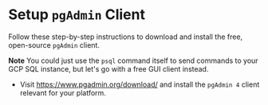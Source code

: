 # Setup `pgAdmin` Client
Follow these step-by-step instructions to download and install the free, open-source `pgAdmin` client.

**Note**
You could just use the `psql` command itself to send commands to your GCP SQL instance, but let's go with a free GUI client instead.

- Visit https://www.pgadmin.org/download/ and install the `pgAdmin 4` client relevant for your platform.
